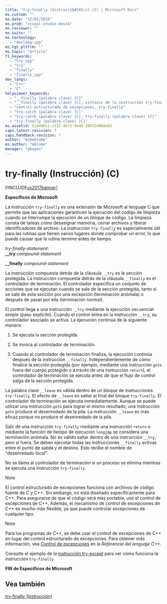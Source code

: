 ```yaml
---
title: "try-finally (Instrucci&#243;n) (C) | Microsoft Docs"
ms.custom: ""
ms.date: "12/05/2016"
ms.prod: "visual-studio-dev14"
ms.reviewer: ""
ms.suite: ""
ms.technology: 
  - "devlang-cpp"
ms.tgt_pltfrm: ""
ms.topic: "article"
f1_keywords: 
  - "try_cpp"
  - "try"
  - "finally"
  - "finally_cpp"
dev_langs: 
  - "C++"
  - "C"
helpviewer_keywords: 
  - "__finally (palabra clave) [C]"
  - "__finally (palabra clave) [C], sintaxis de la instrucción try-finally"
  - "control estructurado de excepciones, try-finally"
  - "try-catch (palabra clave) [C]"
  - "try-catch (palabra clave) [C], try-finally (palabra clave) [C]"
  - "try-finally (palabra clave) [C]"
ms.assetid: 514400c1-c322-4bf3-9e48-3047240b8a82
caps.latest.revision: 7
caps.handback.revision: 7
author: "mikeblome"
ms.author: "mblome"
manager: "ghogen"
---
```

# try-finally (Instrucci&#243;n) (C)
[!INCLUDE[vs2017banner](../assembler/inline/includes/vs2017banner.md)]

**Específicos de Microsoft**  
  
 La instrucción `try-finally` es una extensión de Microsoft al lenguaje C que permite que las aplicaciones garanticen la ejecución del código de limpieza cuando se interrumpe la ejecución de un bloque de código.  La limpieza consta de tareas como desasignar memoria, cerrar archivos y liberar identificadores de archivo.  La instrucción `try-finally` es especialmente útil para las rutinas que tienen varios lugares donde comprobar un error, lo que puede causar que la rutina termine antes de tiempo.  
  
 *try\-finally\-statement*:  
 **\_\_try**  *compound\-statement*  
  
 **\_\_finally**  *compound\-statement*  
  
 La instrucción compuesta detrás de la cláusula `__try` es la sección protegida.  La instrucción compuesta detrás de la cláusula `__finally` es el controlador de terminación.  El controlador especifica un conjunto de acciones que se ejecutan cuando se sale de la sección protegida, tanto si se sale de esta sección por una excepción \(terminación anómala\) o después de pasar por ella \(terminación normal\).  
  
 El control llega a una instrucción `__try` mediante la ejecución secuencial simple \(paso explícito\).  Cuando el control entra en la instrucción `__try`, su controlador asociado se activa.  La ejecución continúa de la siguiente manera:  
  
1.  Se ejecuta la sección protegida.  
  
2.  Se invoca al controlador de terminación.  
  
3.  Cuando el controlador de terminación finaliza, la ejecución continúa después de la instrucción `__finally`.  Independientemente de cómo finalice la sección protegida \(por ejemplo, mediante una instrucción `goto` fuera del cuerpo protegido o a través de una instrucción `return`\), el controlador de terminación se ejecuta antes de que el flujo de control salga de la sección protegida.  
  
 La palabra clave `__leave` es válida dentro de un bloque de instrucciones `try-finally`.  El efecto de `__leave` es saltar al final del bloque `try-finally`.  El controlador de terminación se ejecuta inmediatamente.  Aunque se puede utilizar una instrucción `goto` para lograr el mismo resultado, una instrucción `goto` produce el desenredado de la pila.  La instrucción `__leave` es más eficaz porque no produce el desenredado de la pila.  
  
 Salir de una instrucción `try-finally` mediante una instrucción `return` o mediante la función de tiempo de ejecución `longjmp` se considera una terminación anómala.  No es válido saltar dentro de una instrucción `__try`, pero sí fuera.  Se deben ejecutar todas las instrucciones `__finally` activas entre el punto de salida y el destino.  Esto recibe el nombre de "desenredado local".  
  
 No se llama al controlador de terminación si un proceso se elimina mientras se ejecuta una instrucción `try-finally`.  
  
> [!NOTE]
>  El control estructurado de excepciones funciona con archivos de código fuente de C y C\+\+.  Sin embargo, no está diseñado específicamente para C\+\+.  Para asegurarse de que el código será más portable, use el control de excepciones de C\+\+.  Además, el mecanismo de control de excepciones de C\+\+ es mucho más flexible, ya que puede controlar excepciones de cualquier tipo.  
  
> [!NOTE]
>  Para los programas de C\+\+, se debe usar el control de excepciones de C\+\+ en lugar del control estructurado de excepciones.  Para obtener más información, vea [Control de excepciones](../cpp/exception-handling-in-visual-cpp.md) en la *Referencia del lenguaje C\+\+*.  
  
 Consulte el ejemplo de la [instrucción try\-except](../c-language/try-except-statement-c.md) para ver cómo funciona la instrucción `try-finally`.  
  
 **FIN de Específicos de Microsoft**  
  
## Vea también  
 [try\-finally \(Instrucción\)](../cpp/try-finally-statement.md)